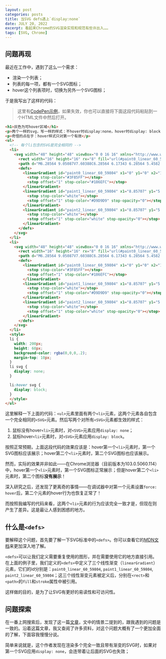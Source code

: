 ```yaml
---
layout: post
categories: posts
title: 当SVG defs遇上`display:none`
date: JULY 20, 2022
excerpt: 看起来Chrome的SVG渲染实现和规范有些许出入……
tags: [SVG, Chrome]
---
```


## 问题再现

最近在工作中，遇到了这么一个需求：

- 渲染一个列表；
- 列表的每一项，都有一个SVG图标；
- hover这个列表项时，切换为另外一个SVG图标；

于是我写出了这样的代码：

> 这里有[CodePen示例](https://codepen.io/JerryChan31/pen/MWVjGzy)，如果失效，你也可以直接将下面这段代码粘贴到一个HTML文件中然后打开。

```html
<h1>灰色为可hover区域</h1>
<p>两个一样的svg，写一样的样式：不hover时display:none，hover时display: block;</p>
<p>奇怪的点在于：hover样式只对第一个有效</p>
<ul>
  <!-- 每个li包含的SVG是完全相同的 -->
  <li>
    <svg width="48" height="48" viewBox="0 0 16 16" xmlns="http://www.w3.org/2000/svg">
      <rect width="16" height="16" rx="8" fill="url(#paint0_linear_60_59804)"></rect>
      <path d="M6.28564 9.05087V7.60388C6.28564 6.17343 6.28564 5.4582 6.72901 5.21404C7.17238 4.96989 7.74566 5.36942 8.89227 6.16847L9.97984 6.92641C10.9521 7.60397 11.4383 7.94277 11.4284 8.41522C11.4185 8.88772 10.9186 9.20437 9.91892 9.83777L8.83131 10.5268C7.70414 11.2409 7.14059 11.598 6.71311 11.3501C6.28564 11.1023 6.28564 10.4185 6.28564 9.05087Z" fill="url(#paint1_linear_60_59804)" stroke="url(#paint2_linear_60_59804)" stroke-width="1.28571" stroke-linecap="round" stroke-linejoin="round"></path>
      <defs>
        <linearGradient id="paint0_linear_60_59804" x1="0" y1="0" x2="17.6554" y2="2.10305" gradientUnits="userSpaceOnUse">
          <stop stop-color="#3F85FF"></stop>
          <stop offset="1" stop-color="#186EFC"></stop>
        </linearGradient>
        <linearGradient id="paint1_linear_60_59804" x1="8.85707" y1="5.14282" x2="8.78982" y2="16.8987" gradientUnits="userSpaceOnUse">
          <stop stop-color="white"></stop>
          <stop offset="1" stop-color="#D9D9D9" stop-opacity="0"></stop>
        </linearGradient>
        <linearGradient id="paint2_linear_60_59804" x1="8.85707" y1="5.14282" x2="8.78982" y2="15.3844" gradientUnits="userSpaceOnUse">
          <stop stop-color="white"></stop>
          <stop offset="1" stop-color="white" stop-opacity="0"></stop>
        </linearGradient>
      </defs>
    </svg>
  </li>
  <li>
    <svg width="48" height="48" viewBox="0 0 16 16" xmlns="http://www.w3.org/2000/svg">
      <rect width="16" height="16" rx="8" fill="url(#paint0_linear_60_59804)"></rect>
      <path d="M6.28564 9.05087V7.60388C6.28564 6.17343 6.28564 5.4582 6.72901 5.21404C7.17238 4.96989 7.74566 5.36942 8.89227 6.16847L9.97984 6.92641C10.9521 7.60397 11.4383 7.94277 11.4284 8.41522C11.4185 8.88772 10.9186 9.20437 9.91892 9.83777L8.83131 10.5268C7.70414 11.2409 7.14059 11.598 6.71311 11.3501C6.28564 11.1023 6.28564 10.4185 6.28564 9.05087Z" fill="url(#paint1_linear_60_59804)" stroke="url(#paint2_linear_60_59804)" stroke-width="1.28571" stroke-linecap="round" stroke-linejoin="round"></path>
      <defs>
        <linearGradient id="paint0_linear_60_59804" x1="0" y1="0" x2="17.6554" y2="2.10305" gradientUnits="userSpaceOnUse">
          <stop stop-color="#3F85FF"></stop>
          <stop offset="1" stop-color="#186EFC"></stop>
        </linearGradient>
        <linearGradient id="paint1_linear_60_59804" x1="8.85707" y1="5.14282" x2="8.78982" y2="16.8987" gradientUnits="userSpaceOnUse">
          <stop stop-color="white"></stop>
          <stop offset="1" stop-color="#D9D9D9" stop-opacity="0"></stop>
        </linearGradient>
        <linearGradient id="paint2_linear_60_59804" x1="8.85707" y1="5.14282" x2="8.78982" y2="15.3844" gradientUnits="userSpaceOnUse">
          <stop stop-color="white"></stop>
          <stop offset="1" stop-color="white" stop-opacity="0"></stop>
        </linearGradient>
      </defs>
    </svg>
  </li>
  <style>
  li {
    width: 200px;
    height: 60px;
    background-color: rgba(0,0,0,.2);
    margin-top: 10px;
  }
  li svg {
    display: none;
  }

  li:hover svg {
    display: block;
  }
  </style>
</ul>
```

这里解释一下上面的代码：`<ul>`元素里面有两个`<li>`元素，这两个元素各自包含一个完全相同的`<SVG>`元素。然后写两个对所有`<SVG>`元素都生效的样式：
1. 鼠标没有hover`<li>`元素时，对`<SVG>`元素应用`display: none`；
2. 鼠标hover`<li>`元素时，对`<SVG>`元素应用`display: block`。

按照正常预期，上面这段代码的效果应该是：hover第一个`<li>`元素时，第一个SVG图标应该展示；hover第二个`<li>`元素时，第二个SVG图标也应该展示。

然而，实际的效果并非如此——在Chrome浏览器（目前版本为103.0.5060.114）中，hover第一个`<li>`元素时，第一个SVG图标正常展示；但是hover第二个`<li>`元素时，第二个图标**没有展示**！

深入研究之后，还发现了更离奇的事情——在调试器中对第一个元素设置`force: hover`后，第二个元素的hover行为也恢复正常了！

而按照我编写的代码来看，这两个`<li>`元素的行为应该完全一致才是，但现在则产生了差异。这是最让人感到困惑的地方。

## 什么是`<defs>`

要解释这个问题，首先要了解一下SVG标准中的`<defs>`。你可以查看它的[MDN文档](https://developer.mozilla.org/zh-CN/docs/Web/SVG/Element/defs)来更加深入地了解。

`<defs>`可以让我们定义需要重复使用的图形，并在需要使用它的地方直接引用。在上面的例子里，我们定义的`<defs>`中定义了三个线性渐变（`linearGradient`）元素，它们的id分别是：`paint0_linear_60_59804`, `paint1_linear_60_59804`, `paint2_linear_60_59804`；这三个线性渐变元素被定义后，分别在`<rect>`和`<path>`的`fill`和`stroke`属性中被引用。

这样做的目的，是为了让SVG有更好的易读性和可访问性。

## 问题探索

在一番上网搜索后，发现了这一篇[文章](https://blog.patw.me/archives/1820/inline-svg-same-id-and-display-none-issue/)，文中的情景二提到的，跟我遇到的问题是一致的。沿着这篇文章，我又查阅了许多资料，对这个问题大概有了一个更加全面的了解，下面容我慢慢分说。

简单来说就是，这个作者发现在渲染多个完全一致且带有渐变的SVG时，如果对第一个SVG应用`display: none`，会连带着让后面的SVG也失效；


